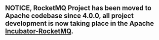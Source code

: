 ## NOTICE, RocketMQ Project has been moved to Apache codebase since 4.0.0, all project development is now taking place in the Apache [Incubator-RocketMQ](https://github.com/apache/incubator-rocketmq).
